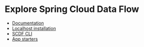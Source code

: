 # Explore Spring Cloud Data Flow

- [Documentation](https://dataflow.spring.io/docs/)
- [Localhost installation](https://dataflow.spring.io/docs/installation/local/docker)
- [SCDF CLI](https://repo.spring.io/release/org/springframework/cloud/spring-cloud-dataflow-shell/2.1.2.RELEASE/spring-cloud-dataflow-shell-2.1.2.RELEASE.jar)
- [App starters](https://cloud.spring.io/spring-cloud-stream-app-starters/)

